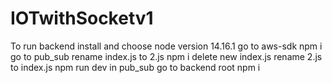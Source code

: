 ﻿# IOTwithSocketv1


To run backend
  install and choose node version 14.16.1
  go to aws-sdk
    npm i
  go to pub_sub
    rename index.js to 2.js
    npm i
    delete new index.js 
    rename 2.js to index.js
    npm run dev in pub_sub
  go to backend root
    npm i
